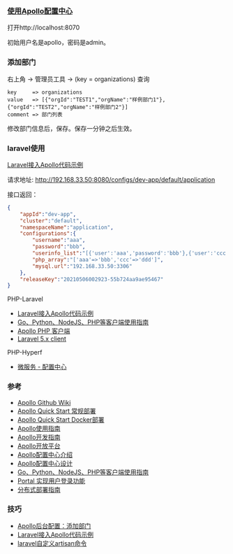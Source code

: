 
### [使用Apollo配置中心](https://github.com/ctripcorp/apollo/wiki/Quick-Start#%E5%9B%9B%E4%BD%BF%E7%94%A8apollo%E9%85%8D%E7%BD%AE%E4%B8%AD%E5%BF%83)

打开http://localhost:8070

初始用户名是apollo，密码是admin。

### 添加部门
右上角 -> 管理员工具 -> (key = organizations) 查询
```text
key     => organizations
value   => [{"orgId":"TEST1","orgName":"样例部门1"},{"orgId":"TEST2","orgName":"样例部门2"}]
comment => 部门列表
```
修改部门信息后，保存。保存一分钟之后生效。


### laravel使用
[Laravel接入Apollo代码示例](https://www.php.cn/phpkj/laravel/415764.html)

请求地址:
http://192.168.33.50:8080/configs/dev-app/default/application

接口返回：
```json
{
    "appId":"dev-app",
    "cluster":"default",
    "namespaceName":"application",
    "configurations":{
        "username":"aaa",
        "password":"bbb",
        "userinfo_list":"[{'user':'aaa','password':'bbb'},{'user':'ccc','password':'ddd'}]",
        "php_array":"['aaa'=>'bbb','ccc'=>'ddd']",
        "mysql.url":"192.168.33.50:3306"
    },
    "releaseKey":"20210506002923-55b724aa9ae95467"
}
```


PHP-Laravel
* [Laravel接入Apollo代码示例](https://www.php.cn/phpkj/laravel/415764.html)
* [Go、Python、NodeJS、PHP等客户端使用指南](https://github.com/ctripcorp/apollo/wiki/Go%E3%80%81Python%E3%80%81NodeJS%E3%80%81PHP%E7%AD%89%E5%AE%A2%E6%88%B7%E7%AB%AF%E4%BD%BF%E7%94%A8%E6%8C%87%E5%8D%97)
* [Apollo PHP 客户端](https://github.com/multilinguals/apollo-php-client)
* [Laravel 5.x client](https://github.com/lackhurt/laravel-apollo)

PHP-Hyperf
* [微服务 - 配置中心](https://hyperf.wiki/2.1/#/zh-cn/config-center)

### 参考
* [Apollo Github Wiki](https://github.com/ctripcorp/apollo/wiki)
* [Apollo Quick Start 常规部署](https://github.com/ctripcorp/apollo/wiki/Quick-Start)
* [Apollo Quick Start Docker部署](https://github.com/ctripcorp/apollo/wiki/Apollo-Quick-Start-Docker%E9%83%A8%E7%BD%B2)
* [Apollo使用指南](https://github.com/ctripcorp/apollo/wiki/Apollo%E4%BD%BF%E7%94%A8%E6%8C%87%E5%8D%97)
* [Apollo开发指南](https://github.com/ctripcorp/apollo/wiki/Apollo%E5%BC%80%E5%8F%91%E6%8C%87%E5%8D%97)
* [Apollo开放平台](https://github.com/ctripcorp/apollo/wiki/Apollo%E5%BC%80%E6%94%BE%E5%B9%B3%E5%8F%B0)
* [Apollo配置中心介绍](https://github.com/ctripcorp/apollo/wiki/Apollo%E9%85%8D%E7%BD%AE%E4%B8%AD%E5%BF%83%E4%BB%8B%E7%BB%8D)
* [Apollo配置中心设计](https://github.com/ctripcorp/apollo/wiki/Apollo%E9%85%8D%E7%BD%AE%E4%B8%AD%E5%BF%83%E8%AE%BE%E8%AE%A1)
* [Go、Python、NodeJS、PHP等客户端使用指南](https://github.com/ctripcorp/apollo/wiki/Go%E3%80%81Python%E3%80%81NodeJS%E3%80%81PHP%E7%AD%89%E5%AE%A2%E6%88%B7%E7%AB%AF%E4%BD%BF%E7%94%A8%E6%8C%87%E5%8D%97)
* [Portal 实现用户登录功能](https://github.com/ctripcorp/apollo/wiki/Portal-%E5%AE%9E%E7%8E%B0%E7%94%A8%E6%88%B7%E7%99%BB%E5%BD%95%E5%8A%9F%E8%83%BD)
* [分布式部署指南](https://github.com/ctripcorp/apollo/wiki/%E5%88%86%E5%B8%83%E5%BC%8F%E9%83%A8%E7%BD%B2%E6%8C%87%E5%8D%97)

### 技巧
* [Apollo后台配置：添加部门](https://blog.csdn.net/a772304419/article/details/105103230/)
* [Laravel接入Apollo代码示例](https://www.php.cn/phpkj/laravel/415764.html)
* [laravel自定义artisan命令](https://blog.csdn.net/zhwxl_zyx/article/details/86493887)
